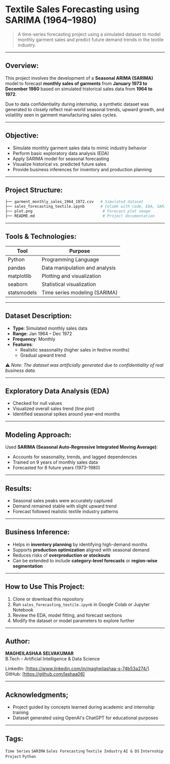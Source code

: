 #  Textile Sales Forecasting using SARIMA (1964–1980)

> A time-series forecasting project using a simulated dataset to model monthly garment sales and predict future demand trends in the textile industry.

---

##  Overview:

This project involves the development of a **Seasonal ARIMA (SARIMA)** model to forecast **monthly sales of garments** from **January 1973 to December 1980** based on simulated historical sales data from **1964 to 1972**.

Due to data confidentiality during internship, a synthetic dataset was generated to closely reflect real-world seasonal trends, upward growth, and volatility seen in garment manufacturing sales cycles.

---

##  Objective:

- Simulate monthly garment sales data to mimic industry behavior  
- Perform basic exploratory data analysis (EDA)  
- Apply SARIMA model for seasonal forecasting  
- Visualize historical vs. predicted future sales  
- Provide business inferences for inventory and production planning  

---

##  Project Structure:

```bash
├── garment_monthly_sales_1964_1972.csv   # Simulated dataset
├── sales_forecasting_textile.ipynb       # Colabk with code, EDA, SARIMA model
├── plot.png                               # Forecast plot image 
├── README.md                              # Project documentation
```

---

##  Tools & Technologies:

| Tool        | Purpose                          |
|-------------|----------------------------------|
| Python      | Programming Language             |
| pandas      | Data manipulation and analysis   |
| matplotlib  | Plotting and visualization       |
| seaborn     | Statistical visualization        |
| statsmodels | Time series modeling (SARIMA)    |

---

##  Dataset Description:

- **Type**: Simulated monthly sales data  
- **Range**: Jan 1964 – Dec 1972  
- **Frequency**: Monthly  
- **Features**:
  - Realistic seasonality (higher sales in festive months)
  - Gradual upward trend
  

⚠️ *Note: The dataset was artificially generated due to confidentiality of real business data.*

---

##  Exploratory Data Analysis (EDA)

- Checked for null values  
- Visualized overall sales trend (line plot)   
- Identified seasonal spikes around year-end months  

---

##  Modeling Approach:

Used **SARIMA (Seasonal Auto-Regressive Integrated Moving Average)**:
- Accounts for seasonality, trends, and lagged dependencies  
- Trained on 9 years of monthly sales data  
- Forecasted for 8 future years (1973–1980)  

---

##  Results:

- Seasonal sales peaks were accurately captured  
- Demand remained stable with slight upward trend  
- Forecast followed realistic textile industry patterns  

---

##  Business Inference:

- Helps in **inventory planning** by identifying high-demand months  
- Supports **production optimization** aligned with seasonal demand  
- Reduces risks of **overproduction or stockouts**  
- Can be extended to include **category-level forecasts** or **region-wise segmentation**

---

##  How to Use This Project:

1. Clone or download this repository  
2. Run `sales_forecasting_textile.ipynb` in Google Colab or Jupyter Notebook  
3. Review the EDA, model fitting, and forecast sections  
4. Modify the dataset or model parameters to explore further  

---

##  Author:

**MAGHEILASHAA SELVAKUMAR**  
B.Tech – Artificial Intelligence & Data Science  

LinkedIn: [https://www.linkedin.com/in/magheilashaa-s-74b53a274/]
GitHub: [https://github.com/lashaa06]

---

## Acknowledgments;

- Project guided by concepts learned during academic and internship training  
- Dataset generated using OpenAI's ChatGPT for educational purposes  

---

##  Tags:

`Time Series` `SARIMA` `Sales Forecasting` `Textile Industry` `AI & DS` `Internship Project` `Python`
